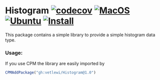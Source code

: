 # Histogram [![codecov](https://codecov.io/gh/vetlewi/Histogram/branch/main/graph/badge.svg?token=Bx4FLtjgAE)](https://codecov.io/gh/vetlewi/Histogram) [![MacOS](https://github.com/vetlewi/Histogram/actions/workflows/macos.yml/badge.svg)](https://github.com/vetlewi/Histogram/actions/workflows/macos.yml) [![Ubuntu](https://github.com/vetlewi/Histogram/actions/workflows/Ubuntu.yml/badge.svg)](https://github.com/vetlewi/Histogram/actions/workflows/Ubuntu.yml) [![Install](https://github.com/vetlewi/Histogram/actions/workflows/install.yml/badge.svg)](https://github.com/vetlewi/Histogram/actions/workflows/install.yml)
This package contains a simple library to provide a simple histogram data type.

### Usage:
If you use CPM the library are easily imported by
````cmake
CPMAddPackage("gh:vetlewi/Histogram@1.0")
````